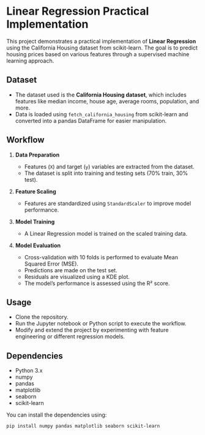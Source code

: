 # Linear Regression Practical Implementation

This project demonstrates a practical implementation of **Linear Regression** using the California Housing dataset from scikit-learn. The goal is to predict housing prices based on various features through a supervised machine learning approach.

## Dataset

- The dataset used is the **California Housing dataset**, which includes features like median income, house age, average rooms, population, and more.
- Data is loaded using `fetch_california_housing` from scikit-learn and converted into a pandas DataFrame for easier manipulation.

## Workflow

1. **Data Preparation**  
   - Features (`X`) and target (`y`) variables are extracted from the dataset.
   - The dataset is split into training and testing sets (70% train, 30% test).

2. **Feature Scaling**  
   - Features are standardized using `StandardScaler` to improve model performance.

3. **Model Training**  
   - A Linear Regression model is trained on the scaled training data.

4. **Model Evaluation**  
   - Cross-validation with 10 folds is performed to evaluate Mean Squared Error (MSE).
   - Predictions are made on the test set.
   - Residuals are visualized using a KDE plot.
   - The model’s performance is assessed using the R² score.

## Usage

- Clone the repository.
- Run the Jupyter notebook or Python script to execute the workflow.
- Modify and extend the project by experimenting with feature engineering or different regression models.

## Dependencies

- Python 3.x
- numpy
- pandas
- matplotlib
- seaborn
- scikit-learn

You can install the dependencies using:

```bash
pip install numpy pandas matplotlib seaborn scikit-learn
